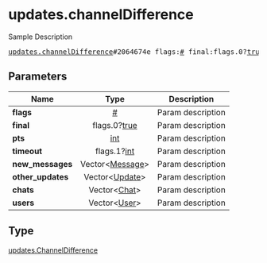 # updates.channelDifference

Sample Description

<pre>
<a href="../constructor/updates.channelDifference.md">updates.channelDifference</a>#2064674e flags:<a href="../type/#.md">#</a> final:flags.0?<a href="../type/true.md">true</a> pts:<a href="../type/int.md">int</a> timeout:flags.1?<a href="../type/int.md">int</a> new_messages:Vector&lt;<a href="../type/Message.md">Message</a>&gt; other_updates:Vector&lt;<a href="../type/Update.md">Update</a>&gt; chats:Vector&lt;<a href="../type/Chat.md">Chat</a>&gt; users:Vector&lt;<a href="../type/User.md">User</a>&gt; = <a href="../type/updates.ChannelDifference.md">updates.ChannelDifference</a>;</pre>
## Parameters

| Name | Type | Description |
|------|:----:|-------------|
| **flags** | <a href="../type/#.md">#</a> | Param description |
| **final** | flags.0?<a href="../type/true.md">true</a> | Param description |
| **pts** | <a href="../type/int.md">int</a> | Param description |
| **timeout** | flags.1?<a href="../type/int.md">int</a> | Param description |
| **new_messages** | Vector&lt;<a href="../type/Message.md">Message</a>&gt; | Param description |
| **other_updates** | Vector&lt;<a href="../type/Update.md">Update</a>&gt; | Param description |
| **chats** | Vector&lt;<a href="../type/Chat.md">Chat</a>&gt; | Param description |
| **users** | Vector&lt;<a href="../type/User.md">User</a>&gt; | Param description |

## Type

<a href="../type/updates.ChannelDifference.md">updates.ChannelDifference</a>
